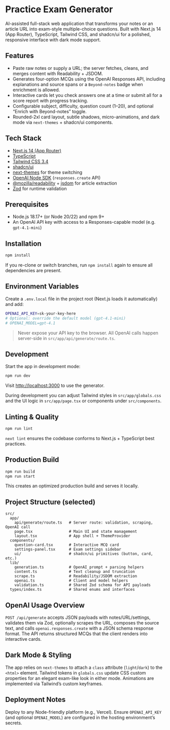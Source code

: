 # Practice Exam Generator

AI-assisted full-stack web application that transforms your notes or an article URL into exam-style multiple-choice questions. Built with Next.js 14 (App Router), TypeScript, Tailwind CSS, and shadcn/ui for a polished, responsive interface with dark mode support.

## Features

- Paste raw notes or supply a URL; the server fetches, cleans, and merges content with Readability + JSDOM.
- Generates four-option MCQs using the OpenAI Responses API, including explanations and source spans or a `Beyond-notes` badge when enrichment is allowed.
- Interactive cards let you check answers one at a time or submit all for a score report with progress tracking.
- Configurable subject, difficulty, question count (1–20), and optional “Enrich with Beyond-notes” toggle.
- Rounded-2xl card layout, subtle shadows, micro-animations, and dark mode via `next-themes` + shadcn/ui components.

## Tech Stack

- [Next.js 14 (App Router)](https://nextjs.org/docs/app)
- [TypeScript](https://www.typescriptlang.org/)
- [Tailwind CSS 3.4](https://tailwindcss.com/)
- [shadcn/ui](https://ui.shadcn.com/)
- [next-themes](https://github.com/pacocoursey/next-themes) for theme switching
- [OpenAI Node SDK](https://www.npmjs.com/package/openai) (`responses.create` API)
- [@mozilla/readability](https://github.com/mozilla/readability) + [jsdom](https://github.com/jsdom/jsdom) for article extraction
- [Zod](https://zod.dev/) for runtime validation

## Prerequisites

- Node.js 18.17+ (or Node 20/22) and npm 9+
- An OpenAI API key with access to a Responses-capable model (e.g. `gpt-4.1-mini`)

## Installation

```bash
npm install
```

If you re-clone or switch branches, run `npm install` again to ensure all dependencies are present.

## Environment Variables

Create a `.env.local` file in the project root (Next.js loads it automatically) and add:

```bash
OPENAI_API_KEY=sk-your-key-here
# Optional: override the default model (gpt-4.1-mini)
# OPENAI_MODEL=gpt-4.1
```

> Never expose your API key to the browser. All OpenAI calls happen server-side in `src/app/api/generate/route.ts`.

## Development

Start the app in development mode:

```bash
npm run dev
```

Visit [http://localhost:3000](http://localhost:3000) to use the generator.

During development you can adjust Tailwind styles in `src/app/globals.css` and the UI logic in `src/app/page.tsx` or components under `src/components`.

## Linting & Quality

```bash
npm run lint
```

`next lint` ensures the codebase conforms to Next.js + TypeScript best practices.

## Production Build

```bash
npm run build
npm run start
```

This creates an optimized production build and serves it locally.

## Project Structure (selected)

```
src/
  app/
    api/generate/route.ts   # Server route: validation, scraping, OpenAI call
    page.tsx                # Main UI and state management
    layout.tsx              # App shell + ThemeProvider
  components/
    question-card.tsx       # Interactive MCQ card
    settings-panel.tsx      # Exam settings sidebar
    ui/                     # shadcn/ui primitives (button, card, etc.)
  lib/
    generation.ts           # OpenAI prompt + parsing helpers
    content.ts              # Text cleanup and truncation
    scrape.ts               # Readability/JSDOM extraction
    openai.ts               # Client and model helpers
    validation.ts           # Shared Zod schema for API payloads
  types/index.ts            # Shared enums and interfaces
```

## OpenAI Usage Overview

`POST /api/generate` accepts JSON payloads with notes/URL/settings, validates them via Zod, optionally scrapes the URL, composes the source text, and calls `openai.responses.create` with a JSON schema response format. The API returns structured MCQs that the client renders into interactive cards.

## Dark Mode & Styling

The app relies on `next-themes` to attach a `class` attribute (`light`/`dark`) to the `<html>` element. Tailwind tokens in `globals.css` update CSS custom properties for an elegant exam-like look in either mode. Animations are implemented via Tailwind’s custom keyframes.

## Deployment Notes

Deploy to any Node-friendly platform (e.g., Vercel). Ensure `OPENAI_API_KEY` (and optional `OPENAI_MODEL`) are configured in the hosting environment’s secrets.

